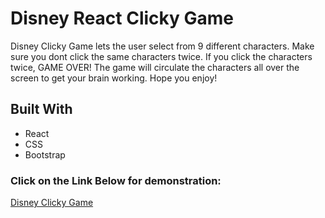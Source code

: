 # Disney React Clicky Game

Disney Clicky Game lets the user select from 9 different characters. Make sure you dont click the same characters twice. If you click the characters twice, GAME OVER! The game will circulate the characters all over the screen to get your brain working. Hope you enjoy!

## Built With

* React
* CSS
* Bootstrap

### Click on the Link Below for demonstration:

[Disney Clicky Game](https://bostonfan06.github.io/react-clicky-game/)
